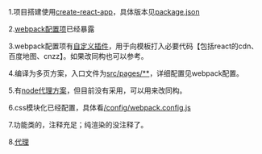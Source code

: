 1.项目搭建使用[create-react-app](https://www.html.cn/create-react-app/docs/getting-started/)，具体版本见[package.json](../package.json)

2.[webpack配置项](../config)已经暴露

3.webpack配置项有[自定义插件](../config/customWebpackPlugin)，用于向模板打入必要代码【包括react的cdn、百度地图、cnzz】。如果改同构也可以参考。

4.编译为多页方案，入口文件为[src/pages/**](../src/pages)，详细配置见webpack配置。

5.有[node代理方案](../public/server)，但目前没有采用，可以用来改同构。

6.css模块化已经配置，具体看[/config/webpack.config.js](../config/webpack.config.js)

7.功能类的，注释充足；纯渲染的没注释了。

8.[代理](./目前采用的部署方案.md)